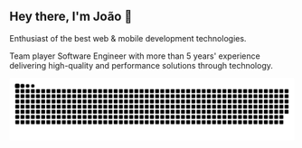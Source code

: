 ## Hey there, I'm João 👋

Enthusiast of the best web & mobile development technologies.

Team player Software Engineer with more than 5 years' experience delivering high-quality and performance solutions through technology.
 
<div align="center">
 
  ![snake gif](https://github.com/joaopcm/joaopcm/blob/output/github-contribution-grid-snake.svg)
 
</div>
